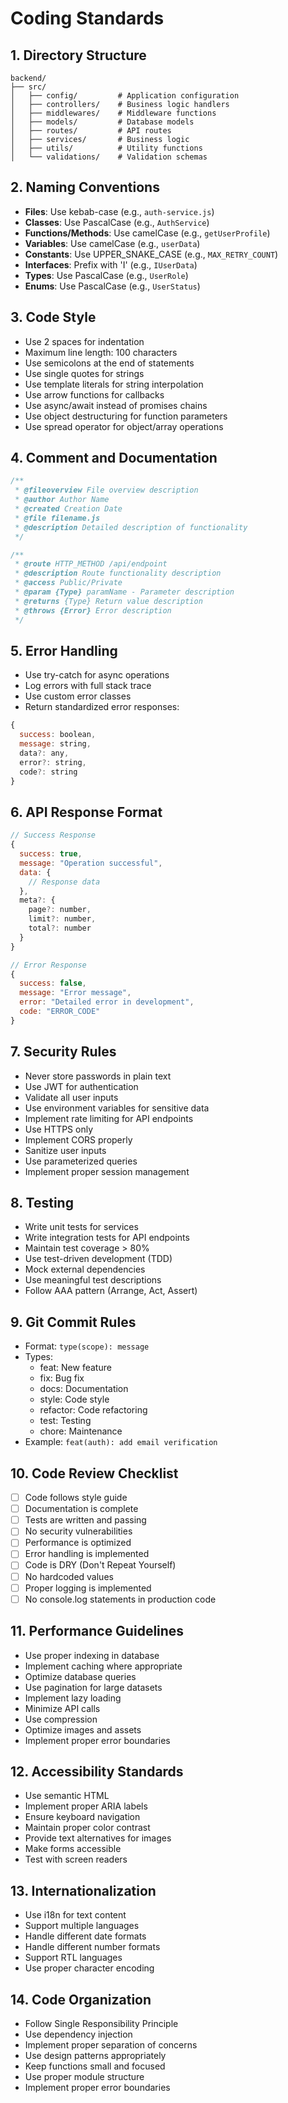 # Coding Standards

## 1. Directory Structure

```
backend/
├── src/
│   ├── config/         # Application configuration
│   ├── controllers/    # Business logic handlers
│   ├── middlewares/    # Middleware functions
│   ├── models/         # Database models
│   ├── routes/         # API routes
│   ├── services/       # Business logic
│   ├── utils/          # Utility functions
│   └── validations/    # Validation schemas
```

## 2. Naming Conventions

- **Files**: Use kebab-case (e.g., `auth-service.js`)
- **Classes**: Use PascalCase (e.g., `AuthService`)
- **Functions/Methods**: Use camelCase (e.g., `getUserProfile`)
- **Variables**: Use camelCase (e.g., `userData`)
- **Constants**: Use UPPER_SNAKE_CASE (e.g., `MAX_RETRY_COUNT`)
- **Interfaces**: Prefix with 'I' (e.g., `IUserData`)
- **Types**: Use PascalCase (e.g., `UserRole`)
- **Enums**: Use PascalCase (e.g., `UserStatus`)

## 3. Code Style

- Use 2 spaces for indentation
- Maximum line length: 100 characters
- Use semicolons at the end of statements
- Use single quotes for strings
- Use template literals for string interpolation
- Use arrow functions for callbacks
- Use async/await instead of promises chains
- Use object destructuring for function parameters
- Use spread operator for object/array operations

## 4. Comment and Documentation

```javascript
/**
 * @fileoverview File overview description
 * @author Author Name
 * @created Creation Date
 * @file filename.js
 * @description Detailed description of functionality
 */

/**
 * @route HTTP_METHOD /api/endpoint
 * @description Route functionality description
 * @access Public/Private
 * @param {Type} paramName - Parameter description
 * @returns {Type} Return value description
 * @throws {Error} Error description
 */
```

## 5. Error Handling

- Use try-catch for async operations
- Log errors with full stack trace
- Use custom error classes
- Return standardized error responses:

```javascript
{
  success: boolean,
  message: string,
  data?: any,
  error?: string,
  code?: string
}
```

## 6. API Response Format

```javascript
// Success Response
{
  success: true,
  message: "Operation successful",
  data: {
    // Response data
  },
  meta?: {
    page?: number,
    limit?: number,
    total?: number
  }
}

// Error Response
{
  success: false,
  message: "Error message",
  error: "Detailed error in development",
  code: "ERROR_CODE"
}
```

## 7. Security Rules

- Never store passwords in plain text
- Use JWT for authentication
- Validate all user inputs
- Use environment variables for sensitive data
- Implement rate limiting for API endpoints
- Use HTTPS only
- Implement CORS properly
- Sanitize user inputs
- Use parameterized queries
- Implement proper session management

## 8. Testing

- Write unit tests for services
- Write integration tests for API endpoints
- Maintain test coverage > 80%
- Use test-driven development (TDD)
- Mock external dependencies
- Use meaningful test descriptions
- Follow AAA pattern (Arrange, Act, Assert)

## 9. Git Commit Rules

- Format: `type(scope): message`
- Types:
  - feat: New feature
  - fix: Bug fix
  - docs: Documentation
  - style: Code style
  - refactor: Code refactoring
  - test: Testing
  - chore: Maintenance
- Example: `feat(auth): add email verification`

## 10. Code Review Checklist

- [ ] Code follows style guide
- [ ] Documentation is complete
- [ ] Tests are written and passing
- [ ] No security vulnerabilities
- [ ] Performance is optimized
- [ ] Error handling is implemented
- [ ] Code is DRY (Don't Repeat Yourself)
- [ ] No hardcoded values
- [ ] Proper logging is implemented
- [ ] No console.log statements in production code

## 11. Performance Guidelines

- Use proper indexing in database
- Implement caching where appropriate
- Optimize database queries
- Use pagination for large datasets
- Implement lazy loading
- Minimize API calls
- Use compression
- Optimize images and assets
- Implement proper error boundaries

## 12. Accessibility Standards

- Use semantic HTML
- Implement proper ARIA labels
- Ensure keyboard navigation
- Maintain proper color contrast
- Provide text alternatives for images
- Make forms accessible
- Test with screen readers

## 13. Internationalization

- Use i18n for text content
- Support multiple languages
- Handle different date formats
- Handle different number formats
- Support RTL languages
- Use proper character encoding

## 14. Code Organization

- Follow Single Responsibility Principle
- Use dependency injection
- Implement proper separation of concerns
- Use design patterns appropriately
- Keep functions small and focused
- Use proper module structure
- Implement proper error boundaries
